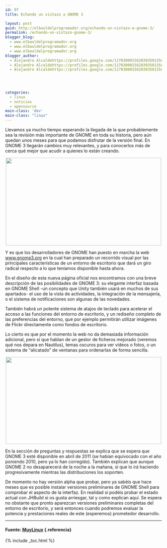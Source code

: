 ```yaml
---
id: 97
title: Echando un vistazo a GNOME 3

layout: post
guid: http://elbauldelprogramador.org/echando-un-vistazo-a-gnome-3/
permalink: /echando-un-vistazo-gnome-3/
blogger_blog:
  - www.elbauldelprogramador.org
  - www.elbauldelprogramador.org
  - www.elbauldelprogramador.org
blogger_author:
  - Alejandro Alcaldehttps://profiles.google.com/117030001562039350135noreply@blogger.com
  - Alejandro Alcaldehttps://profiles.google.com/117030001562039350135noreply@blogger.com
  - Alejandro Alcaldehttps://profiles.google.com/117030001562039350135noreply@blogger.com

  
  
  
categories:
  - linux
  - noticias
  - opensource
main-class: 'dev'
main-class: "linux"
---
```

Llevamos ya mucho tiempo esperando la llegada de la que probablemente sea la revisión más importante de GNOME en toda su historia, pero aún quedan unos meses para que podamos disfrutar de la versión final. En GNOME 3 llegarán cambios muy relevantes, y para conocerlos más de cerca qué mejor que acudir a quienes lo están creando.

<p style="clear:both; text-align:center;">
  <a href="http://www.muylinux.com/assets/img/2011/01/GNOME3-1.jpg"><img class="aligncenter size-medium wp-image-14460" title="GNOME3-1" src="http://www.muylinux.com/assets/img/2011/01/GNOME3-1-500x282.jpg" alt="" width="500" height="282" /></a>
</p>

  
<!--ad-->

  
Y es que los desarrolladores de GNOME han puesto en marcha la web www.gnome3.org en la cual han preparado un recorrido visual por las principales características de un entorno de escritorio que dará un giro radical respecto a lo que teníamos disponible hasta ahora.

En el diseño de esta nueva página oficial nos encontramos con una breve descripción de las posibilidades de GNOME 3: su elegante interfaz basada en GNOME Shell -un concepto que Unity también usará en muchos de sus apartados- el uso de la vista de actividades, la integración de la mensajería, o el sistema de notificaciones son algunas de las novedades.

También habrá un potente sistema de atajos de teclado para acelerar el acceso a las funciones del entorno de escritorio, y un rediseño completo de las preferencias del entorno, que por ejemplo permitirán utilizar imágenes de Flickr directamente como fondos de escritorio.

Lo cierto es que por el momento la web no da demasiada información adicional, pero sí que hablan de un gestor de ficheros mejorado (veremos qué nos depara en Nautilus), temas oscuros para ver vídeos o fotos, o un sistema de “alicatado” de ventanas para ordenarlas de forma sencilla.

<p style="clear:both; text-align:center;">
  <a href="http://www.muylinux.com/assets/img/2011/01/GNOME3-3.jpg"><img class="aligncenter size-medium wp-image-14461" title="GNOME3-3" src="http://www.muylinux.com/assets/img/2011/01/GNOME3-3-500x280.jpg" alt="" width="500" height="280" /></a>
</p>

En la sección de preguntas y respuestas se explica que se espera que GNOME 3 esté disponible en abril de 2011 (se habían equivocado con el año poniendo 2010, pero ya lo han corregido). También explican que aunque GNOME 2 no desaparecerá de la noche a la mañana, sí que lo irá haciendo progresivamente mientras las distribuciones los soporten.

De momento no hay versión alpha que probar, pero ya sabéis que hace meses que es posible instalar versiones preliminares de GNOME Shell para comprobar el aspecto de la interfaz. En realidad sí podéis probar el estado actual con JHBuild si os gusta arriesgar, tal y como explican aquí. Se espera no obstante que pronto aparezcan versiones preliminares completas del entorno de escritorio, y será entonces cuando podremos evaluar la potencia y prestaciones reales de este (esperemos) prometedor desarrollo.

* * *

#### Fuente: [MuyLinux][1] {.referencia}



 [1]: http://www.muylinux.com/2011/01/19/introduccion-a-gnome-3/

{% include _toc.html %}
